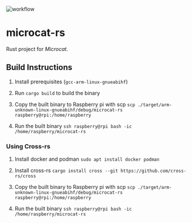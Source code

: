 ![workflow](https://github.com/miloom/microcat-rs/actions/workflows/rust.yml/badge.svg)

microcat-rs
===========

Rust project for _Microcat_.

## Build Instructions
1. Install prerequisites (`gcc-arm-linux-gnueabihf`)

2. Run `cargo build` to build the binary

3. Copy the built binary to Raspberry pi with scp `scp ./target/arm-unknown-linux-gnueabihf/debug/microcat-rs raspberry@rpi:/home/raspberry`

4. Run the built binary `ssh raspberry@rpi bash -ic /home/raspberry/microcat-rs`

### Using Cross-rs

1. Install docker and podman `sudo apt install docker podman`

2. Install cross-rs `cargo install cross --git https://github.com/cross-rs/cross`

3. Copy the built binary to Raspberry pi with scp `scp ./target/arm-unknown-linux-gnueabihf/debug/microcat-rs raspberry@rpi:/home/raspberry`

4. Run the built binary `ssh raspberry@rpi bash -ic /home/raspberry/microcat-rs`
